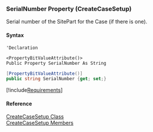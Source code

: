 ﻿### SerialNumber Property (CreateCaseSetup)

Serial number of the SitePart for the Case (if there is one).

#### Syntax

```vbnet
'Declaration

<PropertyBitValueAttribute()>
Public Property SerialNumber As String
```

```csharp
[PropertyBitValueAttribute()]
public string SerialNumber {get; set;}
```

[!include[Requirements](../partials/requirements.md)]

#### Reference

[CreateCaseSetup Class](FChoice.Toolkits.Clarify~FChoice.Toolkits.Clarify.Support.CreateCaseSetup.md)  
[CreateCaseSetup Members](FChoice.Toolkits.Clarify~FChoice.Toolkits.Clarify.Support.CreateCaseSetup_members.md)